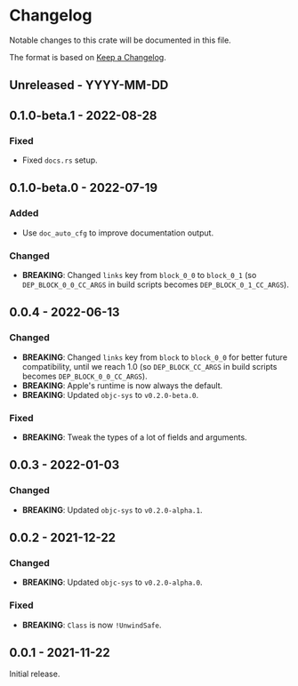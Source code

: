 # Changelog

Notable changes to this crate will be documented in this file.

The format is based on [Keep a Changelog](https://keepachangelog.com/en/1.0.0/).

## Unreleased - YYYY-MM-DD

## 0.1.0-beta.1 - 2022-08-28

### Fixed
* Fixed `docs.rs` setup.


## 0.1.0-beta.0 - 2022-07-19

### Added
* Use `doc_auto_cfg` to improve documentation output.

### Changed
* **BREAKING**: Changed `links` key from `block_0_0` to `block_0_1` (so
  `DEP_BLOCK_0_0_CC_ARGS` in build scripts becomes `DEP_BLOCK_0_1_CC_ARGS`).


## 0.0.4 - 2022-06-13

### Changed
* **BREAKING**: Changed `links` key from `block` to `block_0_0` for better
  future compatibility, until we reach 1.0 (so `DEP_BLOCK_CC_ARGS` in build
  scripts becomes `DEP_BLOCK_0_0_CC_ARGS`).
* **BREAKING**: Apple's runtime is now always the default.
* **BREAKING**: Updated `objc-sys` to `v0.2.0-beta.0`.

### Fixed
* **BREAKING**: Tweak the types of a lot of fields and arguments.


## 0.0.3 - 2022-01-03

### Changed
* **BREAKING**: Updated `objc-sys` to `v0.2.0-alpha.1`.


## 0.0.2 - 2021-12-22

### Changed
* **BREAKING**: Updated `objc-sys` to `v0.2.0-alpha.0`.

### Fixed
* **BREAKING**: `Class` is now `!UnwindSafe`.


## 0.0.1 - 2021-11-22

Initial release.
